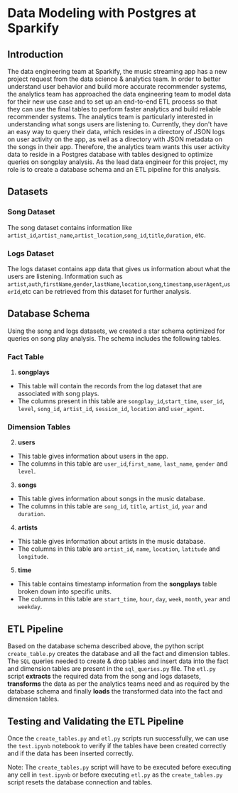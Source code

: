 # Data Modeling with Postgres at Sparkify

## Introduction

The data engineering team at Sparkify, the music streaming app has a new project request from the data science & analytics team. 
In order to better understand user behavior and build more accurate recommender systems, the analytics team has approached the data engineering team to model data for their new use case and to set up an end-to-end ETL process so that they can use the final tables to perform faster analytics and build reliable recommender systems. 
The analytics team is particularly interested in understanding what songs users are listening to. Currently, they don't have an easy way to query their data, which resides in a directory of JSON logs on user activity on the app, as well as a directory with JSON metadata on the songs in their app. Therefore, the analytics team wants this user activity data to reside in a Postgres database with tables designed to optimize queries on songplay analysis. As the lead data engineer for this project, my role is to create a database schema and an ETL pipeline for this analysis.   

## Datasets

### Song Dataset

The song dataset contains information like `artist_id`,`artist_name`,`artist_location`,`song_id`,`title`,`duration`, etc.

### Logs Dataset

The logs dataset contains app data that gives us information about what the users are listening. Information such as `artist`,`auth`,`firstName`,`gender`,`lastName`,`location`,`song`,`timestamp`,`userAgent`,`userId`,etc can be retrieved from this dataset for further analysis.

## Database Schema

Using the song and logs datasets, we created a star schema optimized for queries on song play analysis. The schema includes the following tables.

### Fact Table

1. __songplays__ 

- This table will contain the records from the log dataset that are associated with song plays. 
- The columns present in this table are `songplay_id`,`start_time`, `user_id`, `level`, `song_id`, `artist_id`, `session_id`, `location` and `user_agent`.

### Dimension Tables

2. __users__

- This table gives information about users in the app. 
- The columns in this table are `user_id`,`first_name`, `last_name`, `gender` and `level`.

3. __songs__

- This table gives information about songs in the music database. 
- The columns in this table are `song_id`, `title`, `artist_id`, `year` and `duration`. 

4. __artists__

- This table gives information about artists in the music database. 
- The columns in this table are `artist_id`, `name`, `location`, `latitude` and `longitude`. 

5. __time__

- This table contains timestamp information from the __songplays__ table broken down into specific units. 
- The columns in this table are `start_time`, `hour`, `day`, `week`, `month`, `year` and `weekday`.

## ETL Pipeline

Based on the database schema described above, the python script `create_table.py` creates the database and all the fact and dimension tables. The `SQL` queries needed to create & drop tables and insert data into the fact and dimension tables are present in the `sql_queries.py` file. The `etl.py` script __extracts__ the required data from the song and logs datasets, __transforms__ the data as per the analytics teams need and as required by the database schema and finally __loads__ the transformed data into the fact and dimension tables. 

## Testing and Validating the ETL Pipeline

Once the `create_tables.py` and `etl.py` scripts run successfully, we can use the `test.ipynb` notebook to verify if the tables have been created correctly and if the data has been inserted correctly. 

Note: The `create_tables.py` script will have to be executed before executing any cell in `test.ipynb` or before executing `etl.py` as the `create_tables.py` script resets the database connection and tables. 



